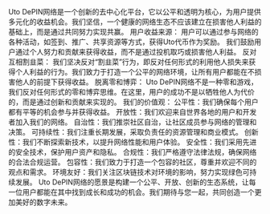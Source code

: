 Uto DePIN网络是一个创新的去中心化平台，它以公平和透明为核心，为用户提供多元化的收益机会。我们坚信，一个健康的网络生态不应该建立在损害他人利益的基础上，而是通过共同努力实现共赢。
用户收益来源：
用户可以通过参与网络的各种活动，如签到、推广、共享资源等方式，获得Uto代币作为奖励。
我们鼓励用户通过个人努力和贡献来获得收益，而不是通过投机取巧或损害他人利益。
反对互相割韭菜：
我们坚决反对“割韭菜”行为，即反对任何形式的利用他人损失来获得个人利益的行为。我们致力于打造一个公平的网络环境，让所有用户都能在不损害他人的前提下获得收益。
脱离零和博弈：
Uto DePIN网络不是一种零和游戏，我们反对任何形式的零和博弈思维。在这里，用户的成功不是以牺牲他人为代价的，而是通过创新和贡献来实现的。
我们的价值观：
公平性：我们确保每个用户都有平等的机会参与并获得收益。
开放性：我们欢迎来自世界各地的用户和开发者加入我们的网络。
自治性：我们推崇社区自治，让社区成员参与网络的管理和决策。
可持续性：我们注重长期发展，采取负责任的资源管理和商业模式。
创新性：我们不断探索新技术，以提升网络性能和用户体验。
安全性：我们采用先进的安全技术，保护用户资产和隐私。
合规性：我们严格遵守法律法规，确保网络的合法合规运营。
包容性：我们致力于打造一个包容的社区，尊重并欢迎不同的观点和需求。
环境友好：我们关注区块链技术对环境的影响，努力实现绿色可持续发展。
Uto DePIN网络的愿景是构建一个公平、开放、创新的生态系统，让每一位用户都能在其中找到成长和成功的机会。我们期待与您一起，共同创造一个更加美好的数字未来。
